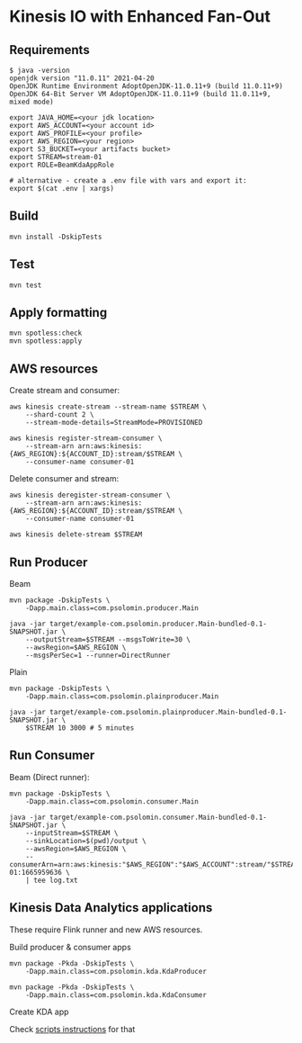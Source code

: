 # Kinesis IO with Enhanced Fan-Out

## Requirements

```
$ java -version
openjdk version "11.0.11" 2021-04-20
OpenJDK Runtime Environment AdoptOpenJDK-11.0.11+9 (build 11.0.11+9)
OpenJDK 64-Bit Server VM AdoptOpenJDK-11.0.11+9 (build 11.0.11+9, mixed mode)

export JAVA_HOME=<your jdk location>
export AWS_ACCOUNT=<your account id>
export AWS_PROFILE=<your profile>
export AWS_REGION=<your region>
export S3_BUCKET=<your artifacts bucket>
export STREAM=stream-01
export ROLE=BeamKdaAppRole

# alternative - create a .env file with vars and export it:
export $(cat .env | xargs)
```

## Build

```
mvn install -DskipTests
```

## Test

```
mvn test
```

## Apply formatting

```
mvn spotless:check
mvn spotless:apply
```

## AWS resources

Create stream and consumer:

```
aws kinesis create-stream --stream-name $STREAM \
	--shard-count 2 \
	--stream-mode-details=StreamMode=PROVISIONED

aws kinesis register-stream-consumer \
	--stream-arn arn:aws:kinesis:{AWS_REGION}:${ACCOUNT_ID}:stream/$STREAM \
	--consumer-name consumer-01
```


Delete consumer and stream:

```
aws kinesis deregister-stream-consumer \
	--stream-arn arn:aws:kinesis:{AWS_REGION}:${ACCOUNT_ID}:stream/$STREAM \
	--consumer-name consumer-01

aws kinesis delete-stream $STREAM
```

## Run Producer

Beam

```
mvn package -DskipTests \
	-Dapp.main.class=com.psolomin.producer.Main

java -jar target/example-com.psolomin.producer.Main-bundled-0.1-SNAPSHOT.jar \
	--outputStream=$STREAM --msgsToWrite=30 \
	--awsRegion=$AWS_REGION \
	--msgsPerSec=1 --runner=DirectRunner

```

Plain

```
mvn package -DskipTests \
	-Dapp.main.class=com.psolomin.plainproducer.Main

java -jar target/example-com.psolomin.plainproducer.Main-bundled-0.1-SNAPSHOT.jar \
	$STREAM 10 3000 # 5 minutes
```

## Run Consumer

Beam (Direct runner):

```
mvn package -DskipTests \
	-Dapp.main.class=com.psolomin.consumer.Main

java -jar target/example-com.psolomin.consumer.Main-bundled-0.1-SNAPSHOT.jar \
	--inputStream=$STREAM \
	--sinkLocation=$(pwd)/output \
	--awsRegion=$AWS_REGION \
	--consumerArn=arn:aws:kinesis:"$AWS_REGION":"$AWS_ACCOUNT":stream/"$STREAM"/consumer/consumer-01:1665959636 \
	| tee log.txt

```

## Kinesis Data Analytics applications

These require Flink runner and new AWS resources.

Build producer & consumer apps

```
mvn package -Pkda -DskipTests \
	-Dapp.main.class=com.psolomin.kda.KdaProducer

mvn package -Pkda -DskipTests \
	-Dapp.main.class=com.psolomin.kda.KdaConsumer
```

Create KDA app

Check [scripts instructions](./scripts/README.md) for that
